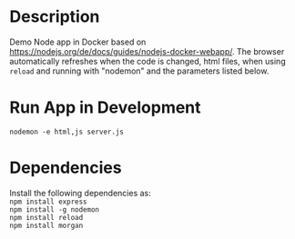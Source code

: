 # Description
Demo Node app in Docker based on https://nodejs.org/de/docs/guides/nodejs-docker-webapp/. The browser automatically refreshes when the code is changed, html files, when using `reload` and running with "nodemon" and the parameters listed below.

# Run App in Development
`nodemon -e html,js server.js`

# Dependencies
Install the following dependencies as:  
`npm install express`  
`npm install -g nodemon`  
`npm install reload`  
`npm install morgan`  

